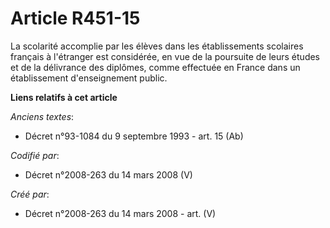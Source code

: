 # Article R451-15

La scolarité accomplie par les élèves dans les établissements scolaires français à l'étranger est considérée, en vue de la
poursuite de leurs études et de la délivrance des diplômes, comme effectuée en France dans un établissement d'enseignement
public.

**Liens relatifs à cet article**

_Anciens textes_:

  - Décret n°93-1084 du 9 septembre 1993 - art. 15 (Ab)

_Codifié par_:

  - Décret n°2008-263 du 14 mars 2008 (V)

_Créé par_:

  - Décret n°2008-263 du 14 mars 2008 - art. (V)
